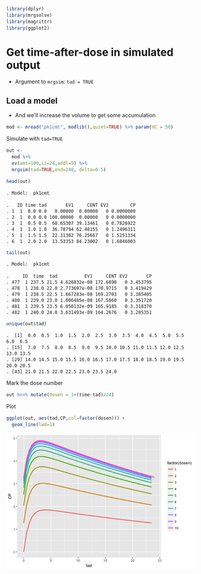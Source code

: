 ``` r
library(dplyr)
library(mrgsolve)
library(magrittr)
library(ggplot2)
```

Get time-after-dose in simulated output
=======================================

-   Argument to `mrgsim`: `tad = TRUE`

Load a model
------------

-   And we'll increase the volume to get some accumulation

``` r
mod <- mread("pk1cmt", modlib(),quiet=TRUE) %>% param(VC = 50)
```

Simulate with `tad=TRUE`

``` r
out <- 
  mod %>% 
  ev(amt=100,ii=24,addl=9) %>% 
  mrgsim(tad=TRUE,end=240, delta=0.5) 
```

``` r
head(out)
```

    . Model:  pk1cmt

    .   ID time tad       EV1     CENT EV2        CP
    . 1  1  0.0 0.0   0.00000  0.00000   0 0.0000000
    . 2  1  0.0 0.0 100.00000  0.00000   0 0.0000000
    . 3  1  0.5 0.5  60.65307 39.13461   0 0.7826922
    . 4  1  1.0 1.0  36.78794 62.48155   0 1.2496311
    . 5  1  1.5 1.5  22.31302 76.25667   0 1.5251334
    . 6  1  2.0 2.0  13.53353 84.23002   0 1.6846003

``` r
tail(out)
```

    . Model:  pk1cmt

    .     ID  time  tad          EV1     CENT EV2       CP
    . 477  1 237.5 21.5 4.628832e-08 172.6898   0 3.453795
    . 478  1 238.0 22.0 2.773697e-08 170.9715   0 3.419429
    . 479  1 238.5 22.5 1.667283e-08 169.2703   0 3.385405
    . 480  1 239.0 23.0 1.006485e-08 167.5860   0 3.351720
    . 481  1 239.5 23.5 6.050132e-09 165.9185   0 3.318370
    . 482  1 240.0 24.0 3.631493e-09 164.2676   0 3.285351

``` r
unique(out$tad)
```

    .  [1]  0.0  0.5  1.0  1.5  2.0  2.5  3.0  3.5  4.0  4.5  5.0  5.5  6.0  6.5
    . [15]  7.0  7.5  8.0  8.5  9.0  9.5 10.0 10.5 11.0 11.5 12.0 12.5 13.0 13.5
    . [29] 14.0 14.5 15.0 15.5 16.0 16.5 17.0 17.5 18.0 18.5 19.0 19.5 20.0 20.5
    . [43] 21.0 21.5 22.0 22.5 23.0 23.5 24.0

Mark the dose number

``` r
out %<>% mutate(dosen = 1+(time-tad)/24)
```

Plot

``` r
ggplot(out, aes(tad,CP,col=factor(dosen))) + 
  geom_line(lwd=1)
```

![](img/auto_tad-unnamed-chunk-9-1.png)
